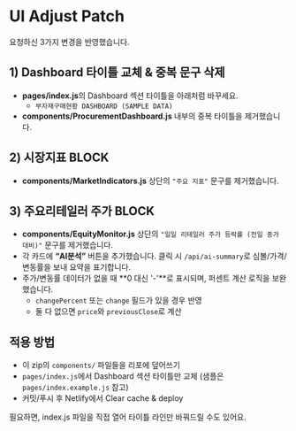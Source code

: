 # UI Adjust Patch

요청하신 3가지 변경을 반영했습니다.

## 1) Dashboard 타이틀 교체 & 중복 문구 삭제
- **pages/index.js**의 Dashboard 섹션 타이틀을 아래처럼 바꾸세요.
  - `부자재구매현황 DASHBOARD (SAMPLE DATA)`
- **components/ProcurementDashboard.js** 내부의 중복 타이틀을 제거했습니다.

## 2) 시장지표 BLOCK
- **components/MarketIndicators.js** 상단의 `"주요 지표"` 문구를 제거했습니다.

## 3) 주요리테일러 주가 BLOCK
- **components/EquityMonitor.js** 상단의 `"일일 리테일러 주가 등락률 (전일 종가 대비)"` 문구를 제거했습니다.
- 각 카드에 **“AI분석”** 버튼을 추가했습니다. 클릭 시 `/api/ai-summary`로 심볼/가격/변동률을 보내 요약을 표기합니다.
- 주가/변동률 데이터가 없을 때 **0 대신 '-'**로 표시되며, 퍼센트 계산 로직을 보완했습니다.
  - `changePercent` 또는 `change` 필드가 있을 경우 반영
  - 둘 다 없으면 `price`와 `previousClose`로 계산

## 적용 방법
- 이 zip의 `components/` 파일들을 리포에 덮어쓰기
- `pages/index.js`에서 Dashboard 섹션 타이틀만 교체 (샘플은 `pages/index.example.js` 참고)
- 커밋/푸시 후 Netlify에서 Clear cache & deploy

필요하면, index.js 파일을 직접 열어 타이틀 라인만 바꿔드릴 수도 있어요.
